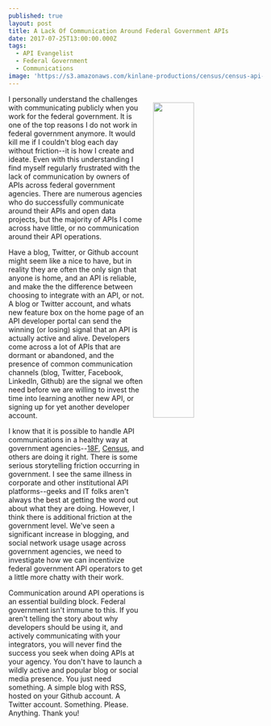 ```yaml
---
published: true
layout: post
title: A Lack Of Communication Around Federal Government APIs
date: 2017-07-25T13:00:00.000Z
tags:
  - API Evangelist
  - Federal Government
  - Communications
image: 'https://s3.amazonaws.com/kinlane-productions/census/census-api-updates.png'
---
```

<p><a href="https://www.census.gov/data/developers/updates.html"><img src="https://s3.amazonaws.com/kinlane-productions/census/census-api-updates.png" align="right" width="40%" style="padding: 15px;" /></a></p>I personally understand the challenges with communicating publicly when you work for the federal government. It is one of the top reasons I do not work in federal government anymore. It would kill me if I couldn't blog each day without friction--it is how I create and ideate. Even with this understanding I find myself regularly frustrated with the lack of communication by owners of APIs across federal government agencies. There are numerous agencies who do successfully communicate around their APIs and open data projects, but the majority of APIs I come across have little, or no communication around their API operations.

Have a blog, Twitter, or Github account might seem like a nice to have, but in reality they are often the only sign that anyone is home, and an API is reliable, and make the the difference between choosing to integrate with an API, or not. A blog or Twitter account, and whats new feature box on the home page of an API developer portal can send the winning (or losing) signal that an API is actually active and alive. Developers come across a lot of APIs that are dormant or abandoned, and the presence of common communication channels (blog, Twitter, Facebook, LinkedIn, Github) are the signal we often need before we are willing to invest the time into learning another new API, or signing up for yet another developer account.

I know that it is possible to handle API communications in a healthy way at government agencies--[18F](https://18f.gsa.gov/blog/), [Census](https://www.census.gov/data/developers/updates.html), and others are doing it right. There is some serious storytelling friction occurring in government. I see the same illness in corporate and other institutional API platforms--geeks and IT folks aren't always the best at getting the word out about what they are doing. However, I think there is additional friction at the government level. We've seen a significant increase in blogging, and social network usage usage across government agencies, we need to investigate how we can incentivize federal government API operators to get a little more chatty with their work.

Communication around API operations is an essential building block. Federal government isn't immune to this. If you aren't telling the story about why developers should be using it, and actively communicating with your integrators, you will never find the success you seek when doing APIs at your agency. You don't have to launch a wildly active and popular blog or social media presence. You just need something. A simple blog with RSS, hosted on your Github account. A Twitter account. Something. Please. Anything. Thank you!
